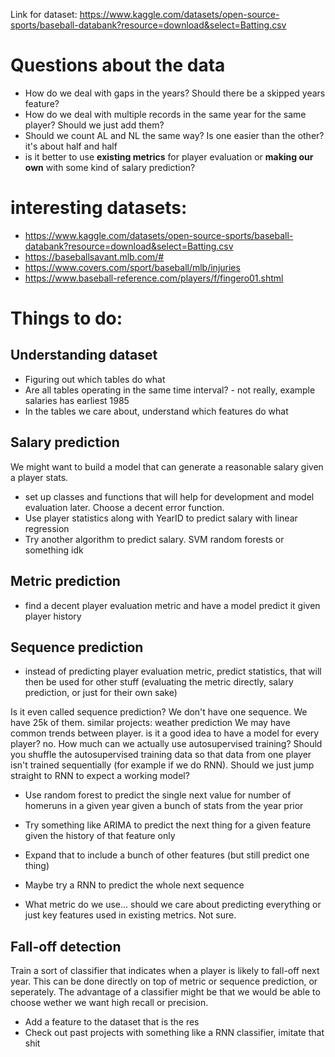 Link for dataset: https://www.kaggle.com/datasets/open-source-sports/baseball-databank?resource=download&select=Batting.csv

# Questions about the data
- How do we deal with gaps in the years? Should there be a skipped years feature?
- How do we deal with multiple records in the same year for the same player? Should we just add them?
- Should we count AL and NL the same way? Is one easier than the other? it's about half and half
- is it better to use **existing metrics** for player evaluation or **making our own** with some kind of salary prediction?

# interesting datasets:
- https://www.kaggle.com/datasets/open-source-sports/baseball-databank?resource=download&select=Batting.csv
- https://baseballsavant.mlb.com/#
- https://www.covers.com/sport/baseball/mlb/injuries
- https://www.baseball-reference.com/players/f/fingero01.shtml

# Things to do:
## Understanding dataset
- Figuring out which tables do what
- Are all tables operating in the same time interval? - not really, example salaries has earliest 1985
- In the tables we care about, understand which features do what


## Salary prediction
We might want to build a model that can generate a reasonable salary given a player stats. 
- set up classes and functions that will help for development and model evaluation later. Choose a decent error function.
- Use player statistics along with YearID to predict salary with linear regression
- Try another algorithm to predict salary. SVM random forests or something idk

## Metric prediction
- find a decent player evaluation metric and have a model predict it given player history

## Sequence prediction
- instead of predicting player evaluation metric, predict statistics, that will then be used for other stuff (evaluating the metric directly, salary prediction, or just for their own sake)

Is it even called sequence prediction? We don't have one sequence. We have 25k of them. similar projects: weather prediction
We may have common trends between player. is it a good idea to have a model for every player? no.
How much can we actually use autosupervised training? Should you shuffle the autosupervised training data so that data from one player isn't trained sequentially (for example if we do RNN). Should we just jump straight to RNN to expect a working model?

- Use random forest to predict the single next value for number of homeruns in a given year given a bunch of stats from the year prior
- Try something like ARIMA to predict the next thing for a given feature given the history of that feature only
- Expand that to include a bunch of other features (but still predict one thing)
- Maybe try a RNN to predict the whole next sequence

- What metric do we use... should we care about predicting everything or just key features used in existing metrics. Not sure.

## Fall-off detection
Train a sort of classifier that indicates when a player is likely to fall-off next year. This can be done directly on top of metric or sequence prediction, or seperately. The advantage of a classifier might be that we would be able to choose wether we want high recall or precision.
- Add a feature to the dataset that is the res
- Check out past projects with something like a RNN classifier, imitate that shit



